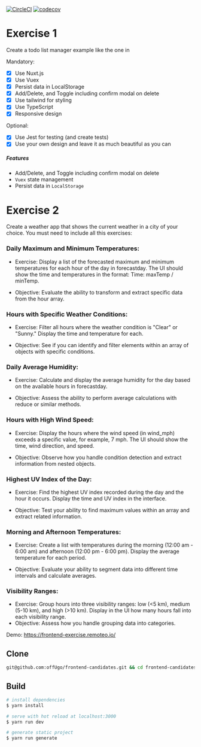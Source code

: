 [![CircleCI](https://circleci.com/gh/nemolize/nuxt-todo/tree/master.svg?style=svg)](https://circleci.com/gh/nemolize/nuxt-todo/tree/master)
[![codecov](https://codecov.io/gh/nemolize/nuxt-todo/branch/master/graph/badge.svg)](https://codecov.io/gh/nemolize/nuxt-todo)


# Exercise 1

Create a todo list manager example like the one in

Mandatory:
- [x] Use Nuxt.js
- [x] Use Vuex
- [x] Persist data in LocalStorage
- [x] Add/Delete, and Toggle including confirm modal on delete
- [x] Use tailwind for styling
- [x] Use TypeScript
- [x] Responsive design

Optional:
- [x] Use Jest for testing (and create tests)
- [x] Use your own design and leave it as much beautiful as you can

##### Features
* Add/Delete, and Toggle including confirm modal on delete
* `Vuex` state management
* Persist data in `LocalStorage`

# Exercise 2

Create a weather app that shows the current weather in a city of your choice. You must need to include all this exercises:

### Daily Maximum and Minimum Temperatures:

- Exercise: Display a list of the forecasted maximum and minimum temperatures for each hour of the day in forecastday. The UI should show the time and temperatures in the format: Time: maxTemp / minTemp.

- Objective: Evaluate the ability to transform and extract specific data from the hour array.

### Hours with Specific Weather Conditions:

- Exercise: Filter all hours where the weather condition is "Clear" or "Sunny." Display the time and temperature for each.

- Objective: See if you can identify and filter elements within an array of objects with specific conditions.

### Daily Average Humidity:

- Exercise: Calculate and display the average humidity for the day based on the available hours in forecastday.

- Objective: Assess the ability to perform average calculations with reduce or similar methods.

### Hours with High Wind Speed:

- Exercise: Display the hours where the wind speed (in wind_mph) exceeds a specific value, for example, 7 mph. The UI should show the time, wind direction, and speed.

- Objective: Observe how you handle condition detection and extract information from nested objects.

### Highest UV Index of the Day:

- Exercise: Find the highest UV index recorded during the day and the hour it occurs. Display the time and UV index in the interface.

- Objective: Test your ability to find maximum values within an array and extract related information.

### Morning and Afternoon Temperatures:

- Exercise: Create a list with temperatures during the morning (12:00 am - 6:00 am) and afternoon (12:00 pm - 6:00 pm). Display the average temperature for each period.

- Objective: Evaluate your ability to segment data into different time intervals and calculate averages.

### Visibility Ranges:

- Exercise: Group hours into three visibility ranges: low (<5 km), medium (5-10 km), and high (>10 km). Display in the UI how many hours fall into each visibility range.
- Objective: Assess how you handle grouping data into categories.

Demo:
https://frontend-exercise.remoteo.io/
    
## Clone

```bash
git@github.com:offUgo/frontend-candidates.git && cd frontend-candidates
```

## Build

```bash
# install dependencies
$ yarn install

# serve with hot reload at localhost:3000
$ yarn run dev

# generate static project
$ yarn run generate
```

